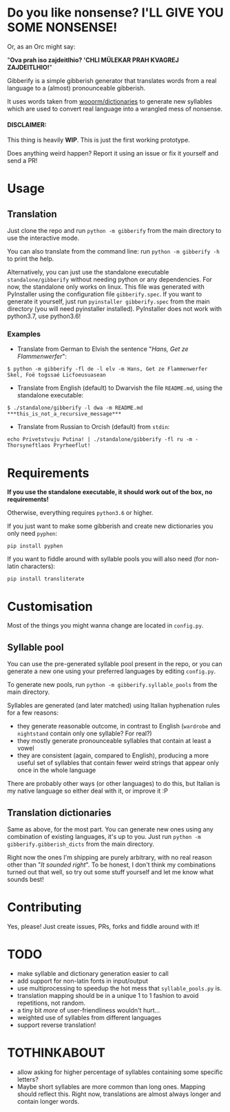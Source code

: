 # Do you like nonsense? I'LL GIVE YOU SOME NONSENSE!

Or, as an Orc might say:

"**Ova prah iso zajdeitlhio? 'CHLI MÜLEKAR PRAH KVAGREJ ZAJDEITLHIO!**"

Gibberify is a simple gibberish generator that translates words from a real language to a (almost) pronounceable gibberish.

It uses words taken from [wooorm/dictionaries](https://github.com/wooorm/dictionaries/tree/master/dictionaries) to generate new syllables which are used to convert real language into a wrangled mess of nonsense.

#### DISCLAIMER:

This thing is heavily **WIP**. This is just the first working prototype.

Does anything weird happen? Report it using an issue or fix it yourself and send a PR!

# Usage

## Translation

Just clone the repo and run `python -m gibberify` from the main directory to use the interactive mode.

You can also translate from the command line: run `python -m gibberify -h` to print the help.

Alternatively, you can just use the standalone executable `standalone/gibberify` without needing python or any dependencies.
For now, the standalone only works on linux. This file was generated with PyInstaller using the configuration file `gibberify.spec`.
If you want to generate it yourself, just run `pyinstaller gibberify.spec` from the main directory (you will need pyinstaller installed).
PyInstaller does not work with python3.7, use python3.6!

### Examples

- Translate from German to Elvish the sentence "*Hans, Get ze Flammenwerfer*":
```
$ python -m gibberify -fl de -l elv -m Hans, Get ze Flammenwerfer
Skel, Foë togssaé Licfoeusuasean
```

- Translate from English (default) to Dwarvish the file `README.md`, using the standalone executable:
```
$ ./standalone/gibberify -l dwa -m README.md
***this_is_not_a_recursive_message***
```

- Translate from Russian to Orcish (default) from `stdin`:
```
echo Privetstvuju Putina! | ./standalone/gibberify -fl ru -m -
Thorsyneftlaos Pryrheeflut!
```

# Requirements

**If you use the standalone executable, it should work out of the box, no requirements!**

Otherwise, everything requires `python3.6` or higher.

If you just want to make some gibberish and create new dictionaries you only need `pyphen`:
```
pip install pyphen
```

If you want to fiddle around with syllable pools you will also need (for non-latin characters):
```
pip install transliterate
```

# Customisation

Most of the things you might wanna change are located in `config.py`.

## Syllable pool

You can use the pre-generated syllable pool present in the repo, or you can generate a new one using your preferred languages by editing `config.py`.

To generate new pools, run `python -m gibberify.syllable_pools` from the main directory.

Syllables are generated (and later matched) using Italian hyphenation rules for a few reasons:
- they generate reasonable outcome, in contrast to English (`wardrobe` and `nightstand` contain only one syllable? For real?)
- they mostly generate pronounceable syllables that contain at least a vowel
- they are consistent (again, compared to English), producing a more useful set of syllables that contain fewer weird strings that appear only once in the whole language

There are probably other ways (or other languages) to do this, but Italian is my native language so either deal with it, or improve it :P

## Translation dictionaries

Same as above, for the most part. You can generate new ones using any combination of existing languages, it's up to you. Just run `python -m gibberify.gibberish_dicts` from the main directory.

Right now the ones I'm shipping are purely arbitrary, with no real reason other than "*It sounded right*".
To be honest, I don't think my combinations turned out that well, so try out some stuff yourself and let me know what sounds best!

# Contributing

Yes, please! Just create issues, PRs, forks and fiddle around with it!

# TODO

- make syllable and dictionary generation easier to call
- add support for non-latin fonts in input/output
- use multiprocessing to speedup the hot mess that `syllable_pools.py` is.
- translation mapping should be in a unique 1 to 1 fashion to avoid repetitions, not random.
- a tiny bit *more* of user-friendliness wouldn't hurt... 
- weighted use of syllables from different languages
- support reverse translation!

# TOTHINKABOUT
- allow asking for higher percentage of syllables containing some specific letters?
- Maybe short syllables are more common than long ones. Mapping should reflect this. Right now, translations are almost always longer and contain longer words.
